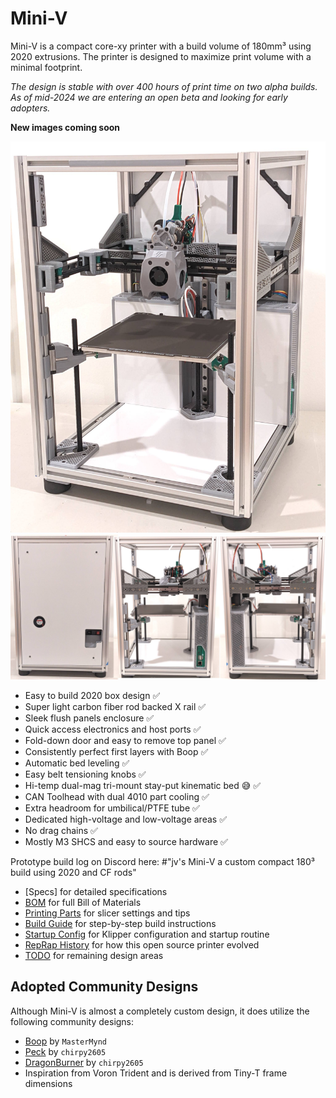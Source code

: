 # Mini-V

Mini-V is a compact core-xy printer with a build volume of 180mm³ using 2020 extrusions. The printer is designed to maximize print volume with a minimal footprint.

*The design is stable with over 400 hours of print time on two alpha builds. As of mid-2024 we are entering an open beta and looking for early adopters.*

__New images coming soon__

<p align="center">
  <img width="600" src="images/Mini-V_prototype_june_2023.jpg">
  <img width="600" src="images/Mini-V_back_right_left.jpg">
</p>

- Easy to build 2020 box design ✅
- Super light carbon fiber rod backed X rail ✅
- Sleek flush panels enclosure ✅
- Quick access electronics and host ports ✅
- Fold-down door and easy to remove top panel ✅
- Consistently perfect first layers with Boop ✅
- Automatic bed leveling ✅
- Easy belt tensioning knobs ✅
- Hi-temp dual-mag tri-mount stay-put kinematic bed 😅 ✅
- CAN Toolhead with dual 4010 part cooling ✅
- Extra headroom for umbilical/PTFE tube ✅
- Dedicated high-voltage and low-voltage areas ✅
- No drag chains ✅
- Mostly M3 SHCS and easy to source hardware ✅

Prototype build log on Discord here: #"jv's Mini-V a custom compact 180³ build using 2020 and CF rods"

- [Specs] for detailed specifications
- [BOM](./docs/BOM.md) for full Bill of Materials
- [Printing Parts](./docs/PrintingParts.md) for slicer settings and tips
- [Build Guide](./docs/BOM.md) for step-by-step build instructions
- [Startup Config](./docs/StartupConfig.md) for Klipper configuration and startup routine
- [RepRap History](./docs/RepRapHistory.md) for how this open source printer evolved
- [TODO](./docs/TODO.md) for remaining design areas


## Adopted Community Designs
Although Mini-V is almost a completely custom design, it does utilize the following community designs:

- [Boop](https://github.com/PrintersForAnts/Boop) by `MasterMynd` 
- [Peck](https://github.com/chirpy2605/voron/tree/main/general/Experimental/Peck) by `chirpy2605` 
- [DragonBurner](https://github.com/chirpy2605/voron/tree/main/V0/Dragon_Burner) by `chirpy2605`
- Inspiration from Voron Trident and is derived from Tiny-T frame dimensions

